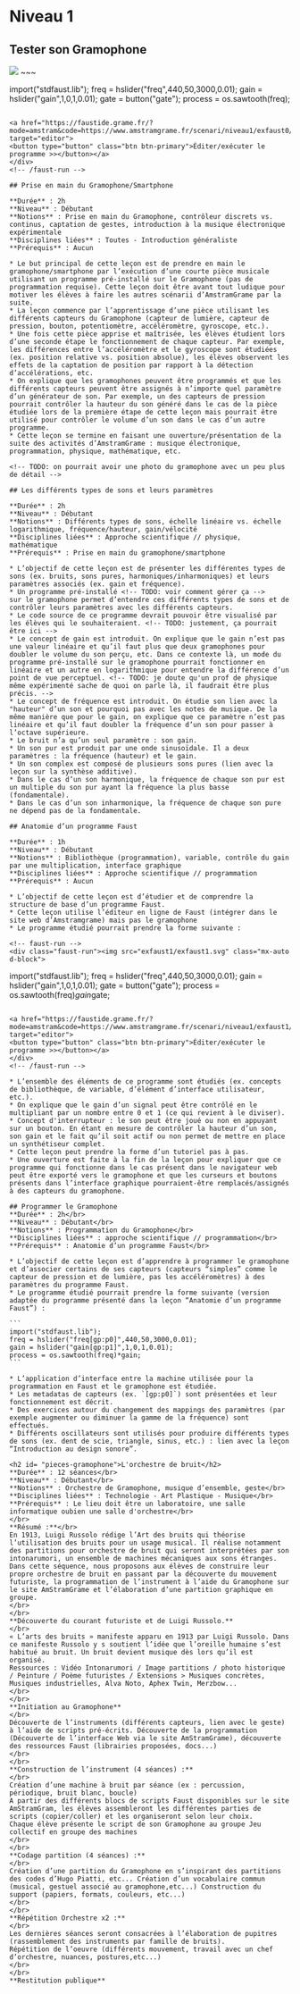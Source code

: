 # Niveau 1

## Tester son Gramophone

<!-- faust-run -->
<div class="faust-run"><img src="exfaust0/exfaust0.svg" class="mx-auto d-block">
~~~

import("stdfaust.lib");
freq = hslider("freq",440,50,3000,0.01);
gain = hslider("gain",1,0,1,0.01);
gate = button("gate");
process = os.sawtooth(freq);

~~~

<a href="https://faustide.grame.fr/?mode=amstram&code=https://www.amstramgrame.fr/scenari/niveau1/exfaust0/exfaust0.dsp" target="editor">
<button type="button" class="btn btn-primary">Éditer/exécuter le programme >></button></a>
</div>
<!-- /faust-run -->

## Prise en main du Gramophone/Smartphone

**Durée** : 2h  
**Niveau** : Débutant  
**Notions** : Prise en main du Gramophone, contrôleur discrets vs. continus, captation de gestes, introduction à la musique électronique expérimentale  
**Disciplines liées** : Toutes - Introduction généraliste  
**Prérequis** : Aucun

* Le but principal de cette leçon est de prendre en main le gramophone/smartphone par l’exécution d’une courte pièce musicale utilisant un programme pré-installé sur le Gramophone (pas de programmation requise). Cette leçon doit être avant tout ludique pour motiver les élèves à faire les autres scénarii d’AmstramGrame par la suite.
* La leçon commence par l’apprentissage d’une pièce utilisant les différents capteurs du Gramophone (capteur de lumière, capteur de pression, bouton, potentiomètre, accéléromètre, gyroscope, etc.).
* Une fois cette pièce apprise et maîtrisée, les élèves étudient lors d’une seconde étape le fonctionnement de chaque capteur. Par exemple, les différences entre l’accéléromètre et le gyroscope sont étudiées (ex. position relative vs. position absolue), les élèves observent les effets de la captation de position par rapport à la détection d’accélérations, etc. 
* On explique que les gramophones peuvent être programmés et que les différents capteurs peuvent être assignés à n’importe quel paramètre d’un générateur de son. Par exemple, un des capteurs de pression pourrait contrôler la hauteur du son généré dans le cas de la pièce étudiée lors de la première étape de cette leçon mais pourrait être utilisé pour contrôler le volume d’un son dans le cas d’un autre programme.
* Cette leçon se termine en faisant une ouverture/présentation de la suite des activités d’AmstramGrame : musique électronique, programmation, physique, mathématique, etc.

<!-- TODO: on pourrait avoir une photo du gramophone avec un peu plus de détail -->

## Les différents types de sons et leurs paramètres

**Durée** : 2h  
**Niveau** : Débutant  
**Notions** : Différents types de sons, échelle linéaire vs. échelle logarithmique, fréquence/hauteur, gain/vélocité  
**Disciplines liées** : Approche scientifique // physique, mathématique  
**Prérequis** : Prise en main du gramophone/smartphone  

* L’objectif de cette leçon est de présenter les différentes types de sons (ex. bruits, sons pures, harmoniques/inharmoniques) et leurs paramètres associés (ex. gain et fréquence).
* Un programme pré-installé <!-- TODO: voir comment gérer ça -->
sur le gramophone permet d’entendre ces différents types de sons et de contrôler leurs paramètres avec les différents capteurs.
* Le code source de ce programme devrait pouvoir être visualisé par les élèves qui le souhaiteraient. <!-- TODO: justement, ça pourrait être ici --> 
* Le concept de gain est introduit. On explique que le gain n’est pas une valeur linéaire et qu’il faut plus que deux gramophones pour doubler le volume du son perçu, etc. Dans ce contexte là, un mode du programme pré-installé sur le gramophone pourrait fonctionner en linéaire et un autre en logarithmique pour entendre la différence d’un point de vue perceptuel. <!-- TODO: je doute qu'un prof de physique même expérimenté sache de quoi on parle là, il faudrait être plus précis. -->
* Le concept de fréquence est introduit. On étudie son lien avec la "hauteur" d’un son et pourquoi pas avec les notes de musique. De la même manière que pour le gain, on explique que ce paramètre n’est pas linéaire et qu’il faut doubler la fréquence d’un son pour passer à l’octave supérieure. 
* Le bruit n’a qu’un seul paramètre : son gain.
* Un son pur est produit par une onde sinusoïdale. Il a deux paramètres : la fréquence (hauteur) et le gain.
* Un son complex est composé de plusieurs sons pures (lien avec la leçon sur la synthèse additive). 
* Dans le cas d’un son harmonique, la fréquence de chaque son pur est un multiple du son pur ayant la fréquence la plus basse (fondamentale).
* Dans le cas d’un son inharmonique, la fréquence de chaque son pure ne dépend pas de la fondamentale.

## Anatomie d’un programme Faust

**Durée** : 1h  
**Niveau** : Débutant  
**Notions** : Bibliothèque (programmation), variable, contrôle du gain par une multiplication, interface graphique  
**Disciplines liées** : Approche scientifique // programmation  
**Prérequis** : Aucun  

* L’objectif de cette leçon est d’étudier et de comprendre la structure de base d’un programme Faust. 
* Cette leçon utilise l’éditeur en ligne de Faust (intégrer dans le site web d’Amstramgrame) mais pas le gramophone
* Le programme étudié pourrait prendre la forme suivante : 

<!-- faust-run -->
<div class="faust-run"><img src="exfaust1/exfaust1.svg" class="mx-auto d-block">
~~~

import("stdfaust.lib");
freq = hslider("freq",440,50,3000,0.01);
gain = hslider("gain",1,0,1,0.01);
gate = button("gate");
process = os.sawtooth(freq)*gain*gate;

~~~

<a href="https://faustide.grame.fr/?mode=amstram&code=https://www.amstramgrame.fr/scenari/niveau1/exfaust1/exfaust1.dsp" target="editor">
<button type="button" class="btn btn-primary">Éditer/exécuter le programme >></button></a>
</div>
<!-- /faust-run -->

* L’ensemble des éléments de ce programme sont étudiés (ex. concepts de bibliothèque, de variable, d’élément d’interface utilisateur, etc.).
* On explique que le gain d’un signal peut être contrôlé en le multipliant par un nombre entre 0 et 1 (ce qui revient à le diviser).  
* Concept d'interrupteur : le son peut être joué ou non en appuyant sur un bouton. En étant en mesure de contrôler la hauteur d’un son, son gain et le fait qu’il soit actif ou non permet de mettre en place un synthétiseur complet. 
* Cette leçon peut prendre la forme d’un tutoriel pas à pas.
* Une ouverture est faite à la fin de la leçon pour expliquer que ce programme qui fonctionne dans le cas présent dans le navigateur web peut être exporté vers le gramophone et que les curseurs et boutons présents dans l’interface graphique pourraient-être remplacés/assignés à des capteurs du gramophone.

## Programmer le Gramophone
**Durée** : 2h</br>
**Niveau** : Débutant</br>
**Notions** : Programmation du Gramophone</br>
**Disciplines liées** : approche scientifique // programmation</br>
**Prérequis** : Anatomie d’un programme Faust</br>

* L’objectif de cette leçon est d’apprendre à programmer le gramophone et d’associer certains de ses capteurs (capteurs “simples” comme le capteur de pression et de lumière, pas les accéléromètres) à des paramètres du programme Faust.
* Le programme étudié pourrait prendre la forme suivante (version adaptée du programme présenté dans la leçon “Anatomie d’un programme Faust”) : 

```
import("stdfaust.lib");
freq = hslider("freq[gp:p0]",440,50,3000,0.01);
gain = hslider("gain[gp:p1]",1,0,1,0.01);
process = os.sawtooth(freq)*gain;
```

* L’application d’interface entre la machine utilisée pour la programmation en Faust et le gramophone est étudiée.
* Les metadatas de capteurs (ex. `[gp:p0]`) sont présentées et leur fonctionnement est décrit.
* Des exercices autour du changement des mappings des paramètres (par exemple augmenter ou diminuer la gamme de la fréquence) sont effectués.
* Différents oscillateurs sont utilisés pour produire différents types de sons (ex. dent de scie, triangle, sinus, etc.) : lien avec la leçon “Introduction au design sonore”.  

<h2 id= "pieces-gramophone">L'orchestre de bruit</h2>
**Durée** : 12 séances</br>
**Niveau** : Débutant</br>
**Notions** : Orchestre de Gramophone, musique d’ensemble, geste</br>
**Disciplines liées** : Technologie - Art Plastique - Musique</br>
**Prérequis** : Le lieu doit être un laboratoire, une salle informatique oubien une salle d'orchestre</br>
</br>
**Résumé :**</br>
En 1913, Luigi Russolo rédige l’Art des bruits qui théorise l’utilisation des bruits pour un usage musical. Il réalise notamment des partitions pour orchestre de bruit qui seront interprétées par son intonarumori, un ensemble de machines mécaniques aux sons étranges.
Dans cette séquence, nous proposons aux élèves de construire leur propre orchestre de bruit en passant par la découverte du mouvement futuriste, la programmation de l’instrument à l’aide du Gramophone sur le site AmStramGrame et l’élaboration d’une partition graphique en groupe.
</br>
</br>
**Découverte du courant futuriste et de Luigi Russolo.**
</br>
« L’arts des bruits » manifeste apparu en 1913 par Luigi Russolo. Dans ce manifeste Russolo y s soutient l’idée que l’oreille humaine s’est habitué au bruit. Un bruit devient musique dès lors qu’il est organisé.
Ressources : Vidéo Intonarumori / Image partitions / photo historique / Peinture / Poème futuristes / Extensions > Musiques concrètes, Musiques industrielles, Alva Noto, Aphex Twin, Merzbow...
</br>
</br>
**Initiation au Gramophone**
</br>
Découverte de l’instruments (différents capteurs, lien avec le geste) à l’aide de scripts pré-écrits. Découverte de la programmation (Découverte de l’interface Web via le site AmStramGrame), découverte des ressources Faust (librairies proposées, docs...)
</br>
</br>
**Construction de l’instrument (4 séances) :**
</br>
Création d’une machine à bruit par séance (ex : percussion, périodique, bruit blanc, boucle)
A partir des différents blocs de scripts Faust disponibles sur le site AmStramGram, les élèves assembleront les différentes parties de scripts (copier/coller) et les organiseront selon leur choix.
Chaque élève présente le script de son Gramophone au groupe Jeu collectif en groupe des machines
</br>
</br>
**Codage partition (4 séances) :**
</br>
Création d’une partition du Gramophone en s’inspirant des partitions des codes d’Hugo Piatti, etc... Création d’un vocabulaire commun (musical, gestuel associé au gramophone,etc...) Construction du support (papiers, formats, couleurs, etc...)
</br>
</br>
**Répétition Orchestre x2 :**
</br>
Les dernières séances seront consacrées à l’élaboration de pupitres (rassemblement des instruments par famille de bruits).
Répétition de l’oeuvre (différents mouvement, travail avec un chef d’orchestre, nuances, postures,etc...)
</br>
</br>
**Restitution publique**
